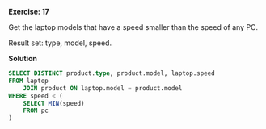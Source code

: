 **Exercise: 17**

Get the laptop models that have a speed smaller than the speed of any PC.

Result set: type, model, speed.


**Solution**

```sql
SELECT DISTINCT product.type, product.model, laptop.speed
FROM laptop
	JOIN product ON laptop.model = product.model
WHERE speed < (
	SELECT MIN(speed)
	FROM pc
)
```
